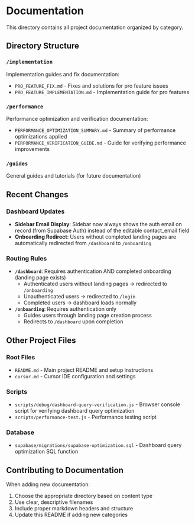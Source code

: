 # Documentation

This directory contains all project documentation organized by category.

## Directory Structure

### `/implementation`
Implementation guides and fix documentation:
- `PRO_FEATURE_FIX.md` - Fixes and solutions for pro feature issues
- `PRO_FEATURE_IMPLEMENTATION.md` - Implementation guide for pro features

### `/performance`
Performance optimization and verification documentation:
- `PERFORMANCE_OPTIMIZATION_SUMMARY.md` - Summary of performance optimizations applied
- `PERFORMANCE_VERIFICATION_GUIDE.md` - Guide for verifying performance improvements

### `/guides`
General guides and tutorials (for future documentation)

## Recent Changes

### Dashboard Updates
- **Sidebar Email Display**: Sidebar now always shows the auth email on record (from Supabase Auth) instead of the editable contact_email field
- **Onboarding Redirect**: Users without completed landing pages are automatically redirected from `/dashboard` to `/onboarding`

### Routing Rules
- **`/dashboard`**: Requires authentication AND completed onboarding (landing page exists)
  - Authenticated users without landing pages → redirected to `/onboarding`
  - Unauthenticated users → redirected to `/login`
  - Completed users → dashboard loads normally
- **`/onboarding`**: Requires authentication only
  - Guides users through landing page creation process
  - Redirects to `/dashboard` upon completion

## Other Project Files

### Root Files
- `README.md` - Main project README and setup instructions
- `cursor.md` - Cursor IDE configuration and settings

### Scripts
- `scripts/debug/dashboard-query-verification.js` - Browser console script for verifying dashboard query optimization
- `scripts/performance-test.js` - Performance testing script

### Database
- `supabase/migrations/supabase-optimization.sql` - Dashboard query optimization SQL function

## Contributing to Documentation

When adding new documentation:

1. Choose the appropriate directory based on content type
2. Use clear, descriptive filenames
3. Include proper markdown headers and structure
4. Update this README if adding new categories